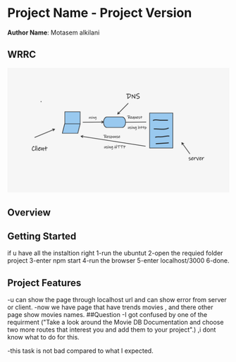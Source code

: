 # Project Name - Project Version

**Author Name**: Motasem alkilani

## WRRC
<img src="Whiteboard.png">

## Overview

## Getting Started
if u have all the instaltion right
1-run the ubuntut 
2-open the requied folder project
3-enter npm start
4-run the browser
5-enter localhost/3000
6-done.

## Project Features
-u can show the page through localhost url and can show error from server or client.
-now we have page that have trends movies ,
and there other page show movies names.
##Question
-I got confused by one of the requirment ("Take a look around the Movie DB Documentation and choose two more routes that interest you and add them to your project".) ,i dont know what to do for this.


-this task is not bad compared to what I expected.
